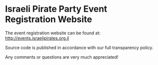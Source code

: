 Israeli Pirate Party Event Registration Website
==============================================

The event registration website can be found at: http://events.israelipirates.org.il

Source code is published in accordance with our full transparency policy.

Any comments or questions are very much appreciated!
